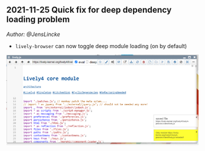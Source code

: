 ## 2021-11-25 Quick fix for deep dependency loading problem

*Author: @JensLincke*

- `lively-browser` can now toggle deep module loading (on by default)

![](quick-fix-dependency-loading.png)

